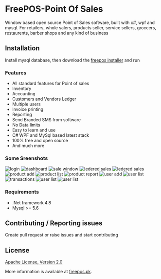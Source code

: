 # FreePOS-Point Of Sales
Window based open source Point of Sales software, built with c#, wpf and mysql.
For retailers, whole salers, products seller, service sellers, groccers, restaurents, barber shops and any kind of business 



## Installation

Install mysql database, then download the [freepos installer](https://github.com/ravicosoftltd/FreePOS/releases/latest/download/FreePOS.Setup.msi) and run

### Features

* All standard features for Point of sales
* Inventory
* Accounting
* Customers and Vendors Ledger
* Multiple users
* Invoice printing
* Reporting
* Send Branded SMS from software
* No Data limits
* Easy to learn and use
* C# WPF and MySql based latest stack
* 100% free and open source
* And much more

### Some Sreenshots

![login](screenshots/1-login.png)
![dashboard](screenshots/2-dashboard.png)
![sale window](screenshots/3-sale.png)
![ledered sales](screenshots/3-salelegered.png)
![ledered sales](screenshots/3-salelist.png)
![product add](screenshots/4-productadd.png)
![product list](screenshots/4-productlist.png)
![product report](screenshots/4-productreport.png)
![user add](screenshots/5-personadd.png)
![user list](screenshots/5-personlist.png)
![transactions](screenshots/6-transactions.png)
![user list](screenshots/7-setting.png)
![user list](screenshots/7-settingdatabase.png)

### Requirements
* .Net framework 4.8
* Mysql >= 5.6

## Contributing / Reporting issues

Create pull request or raise issues and start contributing

## License

[Apache License, Version 2.0](http://www.apache.org/licenses/LICENSE-2.0.html)

More information is available at [freepos.pk](https://freepos.pk).

